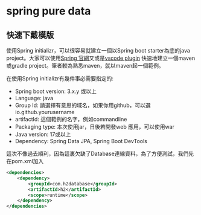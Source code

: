 # spring pure data

## 快速下戴模版
使用Spring initializr，可以很容易就建立一個以Spring boot starter為底的java project。大家可以使用[Spring 官網](https://start.spring.io/)又或是[vscode plugin](https://code.visualstudio.com/docs/java/java-spring-boot) 快速地建立一個maven或gradle project。筆者較為熟悉maven，就以maven起一個範例。

在使用Spring initializr有幾件事必需要指定的:
- Spring boot version: 3.x.y 或以上
- Language: java
- Group Id: 請選擇有意思的域名，如果你用github，可以選 io.github.yourusername
- artifactId: 這個範例的名字，例如commandline
- Packaging type: 本次使用jar，日後若開發web 應用，可以使用war
- Java version: 17或以上
- Dependency: Spring Data JPA, Spring Boot DevTools

這次不像過去順利，因為這裏欠缺了Database連線資料，為了方便測試，我們先在pom.xml加入

```xml
<dependencies>
	<dependency>
		<groupId>com.h2database</groupId>
		<artifactId>h2</artifactId>
		<scope>runtime</scope>
	</dependency>
</dependencies>
```